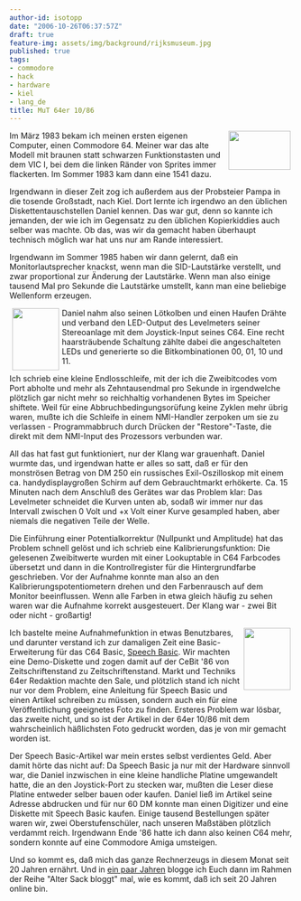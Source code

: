 ```yaml
---
author-id: isotopp
date: "2006-10-26T06:37:57Z"
draft: true
feature-img: assets/img/background/rijksmuseum.jpg
published: true
tags:
- commodore
- hack
- hardware
- kiel
- lang_de
title: MuT 64er 10/86
---
```

<!--s9ymdb:4105--><img width='110' height='69' style="float: right; border: 0px; padding-left: 5px; padding-right: 5px;" src="/uploads/c64.serendipityThumb.jpg" alt="" />  Im März 1983 bekam ich meinen ersten eigenen Computer, einen Commodore 64. Meiner war das alte Modell mit braunen statt schwarzen Funktionstasten und dem VIC I, bei dem die linken Ränder von Sprites immer flackerten. Im Sommer 1983 kam dann eine 1541 dazu. 

Irgendwann in dieser Zeit zog ich außerdem aus der Probsteier Pampa in die tosende Großstadt, nach Kiel. Dort lernte ich irgendwo an den üblichen Diskettentauschstellen Daniel kennen. Das war gut, denn so kannte ich jemanden, der wie ich im Gegensatz zu den üblichen Kopierkiddies auch selber was machte. Ob das, was wir da gemacht haben überhaupt technisch möglich war hat uns nur am Rande interessiert.

Irgendwann im Sommer 1985 haben wir dann gelernt, daß ein Monitorlautsprecher knackst, wenn man die SID-Lautstärke verstellt, und zwar proportional zur Änderung der Lautstärke. Wenn man also einige tausend Mal pro Sekunde die Lautstärke umstellt, kann man eine beliebige Wellenform erzeugen.
<br />

<!--s9ymdb:4107--><img width='83' height='110' style="float: left; border: 0px; padding-left: 5px; padding-right: 5px;" src="/uploads/64er-titel.serendipityThumb.jpg" alt="" /> Daniel nahm also seinen Lötkolben und einen Haufen Drähte und verband den LED-Output des Levelmeters seiner Stereoanlage mit dem Joystick-Input seines C64. Eine recht haarsträubende Schaltung zählte dabei die angeschalteten LEDs und generierte so die Bitkombinationen 00, 01, 10 und 11.

Ich schrieb eine kleine Endlosschleife, mit der ich die Zweibitcodes vom Port abholte und mehr als Zehntausendmal pro Sekunde in irgendwelche plötzlich gar nicht mehr so reichhaltig vorhandenen Bytes im Speicher shiftete. Weil für eine Abbruchbedingungsorüfung keine Zyklen mehr übrig waren, mußte ich die Schleife in einem NMI-Handler zerpoken um sie zu verlassen - Programmabbruch durch Drücken der "Restore"-Taste, die direkt mit dem NMI-Input des Prozessors verbunden war.

All das hat fast gut funktioniert, nur der Klang war grauenhaft. Daniel wurmte das, und irgendwan hatte er alles so satt, daß er für den monströsen Betrag von DM 250 ein russisches Exil-Oszilloskop mit einem ca. handydisplaygroßen Schirm auf dem Gebrauchtmarkt erhökerte. Ca. 15 Minuten nach dem Anschluß des Gerätes war das Problem klar: Das Levelmeter schneidet die Kurven unten ab, sodaß wir immer nur das Intervall zwischen 0 Volt und +x Volt einer Kurve gesampled haben, aber niemals die negativen Teile der Welle.

Die Einführung einer Potentialkorrektur (Nullpunkt und Amplitude) hat das Problem schnell gelöst und ich schrieb eine Kalibrierungsfunktion: Die gelesenen Zweibitwerte wurden mit einer Lookuptable in C64 Farbcodes übersetzt und dann in die Kontrollregister für die Hintergrundfarbe geschrieben. Vor der Aufnahme konnte man also an den Kalibrierungspotentiometern drehen und den Farbenrausch auf dem Monitor beeinflussen. Wenn alle Farben in etwa gleich häufig zu sehen waren war die Aufnahme korrekt ausgesteuert. Der Klang war - zwei Bit oder nicht - großartig!

<!--s9ymdb:4108--><img width='83' height='110' style="float: right; border: 0px; padding-left: 5px; padding-right: 5px;" src="/uploads/kris_pubertaet.serendipityThumb.jpg" alt="" /> Ich bastelte meine Aufnahmefunktion in etwas Benutzbares, und darunter verstand ich zur damaligen Zeit eine Basic-Erweiterung für das C64 Basic, <a href="http://www.npsnet.com/danf/cbm/languages.html">Speech Basic</a>. Wir machten eine Demo-Diskette und zogen damit auf der CeBit '86 von Zeitschriftenstand zu Zeitschriftenstand. Markt und Techniks 64er Redaktion machte den Sale, und plötzlich stand ich nicht nur vor dem Problem, eine Anleitung für Speech Basic und einen Artikel schreiben zu müssen, sondern auch ein für eine Veröffentlichung geeignetes Foto zu finden. Ersteres Problem war lösbar, das zweite nicht, und so ist der Artikel in der 64er 10/86 mit dem wahrscheinlich häßlichsten Foto gedruckt worden, das je von mir gemacht worden ist.

Der Speech Basic-Artikel war mein erstes selbst verdientes Geld. Aber damit hörte das nicht auf: Da Speech Basic ja nur mit der Hardware sinnvoll war, die Daniel inzwischen in eine kleine handliche Platine umgewandelt hatte, die an den Joystick-Port zu stecken war, mußten die Leser diese Platine entweder selber bauen oder kaufen. Daniel ließ im Artikel seine Adresse abdrucken und für nur 60 DM konnte man einen Digitizer und eine Diskette mit Speech Basic kaufen. Einige tausend Bestellungen später waren wir, zwei Oberstufenschüler, nach unseren Maßstäben plötzlich verdammt reich. Irgendwann Ende '86 hatte ich dann also keinen C64 mehr, sondern konnte auf eine Commodore Amiga umsteigen. 

Und so kommt es, daß mich das ganze Rechnerzeugs in diesem Monat seit 20 Jahren ernährt. Und in <a href="http://groups.google.com/group/sub.test/msg/1b2b1a01e36f92e9">ein paar Jahren</a> blogge ich Euch dann im Rahmen der Reihe "Alter Sack bloggt" mal, wie es kommt, daß ich seit 20 Jahren online bin.
